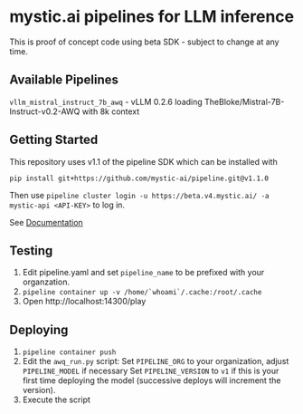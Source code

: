 # mystic.ai pipelines for LLM inference

This is proof of concept code using beta SDK - subject to change at any time.

## Available Pipelines

`vllm_mistral_instruct_7b_awq` - vLLM 0.2.6 loading TheBloke/Mistral-7B-Instruct-v0.2-AWQ with 8k context

## Getting Started

This repository uses v1.1 of the pipeline SDK which can be installed with

```
pip install git+https://github.com/mystic-ai/pipeline.git@v1.1.0
```

Then use `pipeline cluster login -u https://beta.v4.mystic.ai/ -a mystic-api <API-KEY>` to log in.

See [Documentation](https://docs.mystic.ai/v1.1.0/docs/getting-started)

## Testing

1) Edit pipeline.yaml and set `pipeline_name` to be prefixed with your organzation.
2) ```pipeline container up -v /home/`whoami`/.cache:/root/.cache```
3) Open http://localhost:14300/play

## Deploying

1) `pipeline container push`
2) Edit the `awq_run.py` script:
Set `PIPELINE_ORG` to your organization, adjust `PIPELINE_MODEL` if necessary
Set `PIPELINE_VERSION` to `v1` if this is your first time deploying the model (successive deploys will increment the version).
3) Execute the script